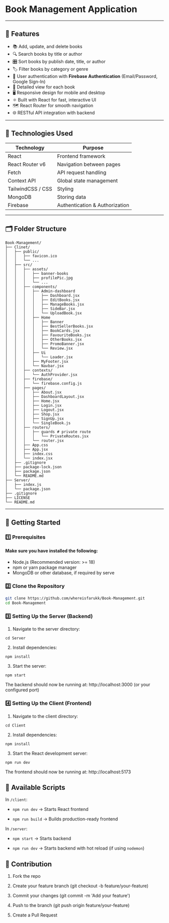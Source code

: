 # Book Management Application

---

## 🧰 Features

- 📚 Add, update, and delete books
- 🔍 Search books by title or author
- 🎛️ Sort books by publish date, title, or author
- 🏷️ Filter books by category or genre
- 🔐 User authentication with **Firebase Authentication** (Email/Password, Google Sign-In)
- 📄 Detailed view for each book
- 🖥️ Responsive design for mobile and desktop
- ⚛️ Built with React for fast, interactive UI
- 🗺️ React Router for smooth navigation
- 🌐 RESTful API integration with backend

---

## 🧱 Technologies Used

| Technology        | Purpose                        |
| ----------------- | ------------------------------ |
| React             | Frontend framework             |
| React Router v6   | Navigation between pages       |
| Fetch             | API request handling           |
| Context API       | Global state management        |
| TailwindCSS / CSS | Styling                        |
| MongoDB           | Storing data                   |
| Firebase          | Authentication & Authorization |

---

## 🗂️ Folder Structure

```
Book-Management/
├── Clinet/
│   ├── public/
│   │   ├── favicon.ico
│   │   └── ...
│   ├── src/
│   │   ├── assets/
│   │   │   ├── banner-books
│   │   │   ├── profilePic.jpg
│   │   │   └── ...
│   │   ├── components/
│   │   │   ├── Admin-dashboard
│   │   │   │   ├── Dashboard.jsx
│   │   │   │   ├── EditBooks.jsx
│   │   │   │   ├── ManageBooks.jsx
│   │   │   │   ├── SideBar.jsx
│   │   │   │   └── UploadBook.jsx
│   │   │   ├── Home
│   │   │   │   ├── Banner
│   │   │   │   ├── BestSellerBooks.jsx
│   │   │   │   ├── BookCards.jsx
│   │   │   │   ├── FavouriteBooks.jsx
│   │   │   │   ├── OtherBooks.jsx
│   │   │   │   ├── PromoBanner.jsx
│   │   │   │   └── Review.jsx
│   │   │   ├── Ui
│   │   │   │   └── Loader.jsx
│   │   │   ├── MyFooter.jsx
│   │   │   └── Navbar.jsx
│   │   ├── contexts/
│   │   │   └── AuthProvider.jsx
│   │   ├── firebase/
│   │   │   └── firebase.config.js
│   │   ├── pages/
│   │   │   ├── About.jsx
│   │   │   ├── DashboardLayout.jsx
│   │   │   ├── Home.jsx
│   │   │   ├── Login.jsx
│   │   │   ├── Logout.jsx
│   │   │   ├── Shop.jsx
│   │   │   ├── SignUp.jsx
│   │   │   └── SingleBook.js
│   │   ├── routers/
│   │   │   ├── guards # private route
│   │   │   │   └── PrivateRoutes.jsx
│   │   │   └── router.jsx
│   │   ├── App.css
│   │   ├── App.jsx
│   │   ├── index.css
│   │   └── index.jsx
│   ├── .gitignore
│   ├── package-lock.json
│   ├── package.json
│   └── README.md
├── Server/
│   ├── index.js
│   └── package.json
├── .gitignore
├── LICENSE
└── README.md

```

---

## 🚀 Getting Started

### 1️⃣ Prerequisites

#### Make sure you have installed the following:

- Node.js (Recommended version: >= 18)
- npm or yarn package manager
- MongoDB or other database, if required by serve

### 2️⃣ Clone the Repository

```bash
git clone https://github.com/whereisfarukk/Book-Management.git
cd Book-Management
```

### 3️⃣ Setting Up the Server (Backend)

1.  Navigate to the server directory:

```
cd Server
```

2. Install dependencies:

```
npm install
```

3. Start the server:

```
npm start
```

The backend should now be running at: http://localhost:3000 (or your configured port)

### 4️⃣ Setting Up the Client (Frontend)

1. Navigate to the client directory:

```
cd Client
```

2. Install dependencies:

```
npm install
```

3. Start the React development server:

```
npm run dev
```

The frontend should now be running at: http://localhost:5173

## 📂 Available Scripts

In `/client`:

- `npm run dev` → Starts React frontend

- `npm run build` → Builds production-ready frontend

In `/server`:

- `npm start` → Starts backend

- `npm run dev` → Starts backend with hot reload (if using `nodemon`)

## 🤝 Contribution

1. Fork the repo

2. Create your feature branch (git checkout -b feature/your-feature)

3. Commit your changes (git commit -m 'Add your feature')

4. Push to the branch (git push origin feature/your-feature)

5. Create a Pull Request
